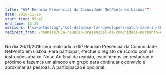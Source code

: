 ```yaml
---
title: "65ª Reunião Presencial da Comunidade NetPonto em Lisboa""
date: 2016-11-26
start_time: 09:45
end_time: 13:30
sessions: ["cake-tasting","sql-database-for-developers-match-made-in-the-cloud"]
redirect_from: /reuniao/65a-reuniao-presencial-da-comunidade-netponto-em-lisboa/
---
```

No dia 26/11/2016 será realizada a 65ª Reunião Presencial da Comunidade NetPonto em Lisboa. Para participar, efectue o registo de acordo com as instruções abaixo.
Nota: Ao final da reunião, escolhemos um restaurante próximo e fazemos um almoço em grupo para continuar o convívio e aproximar as pessoas. A participação é opcional.
